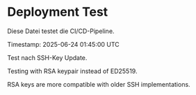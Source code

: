 # Deployment Test

Diese Datei testet die CI/CD-Pipeline.

Timestamp: 2025-06-24 01:45:00 UTC

Test nach SSH-Key Update.

Testing with RSA keypair instead of ED25519.

RSA keys are more compatible with older SSH implementations.